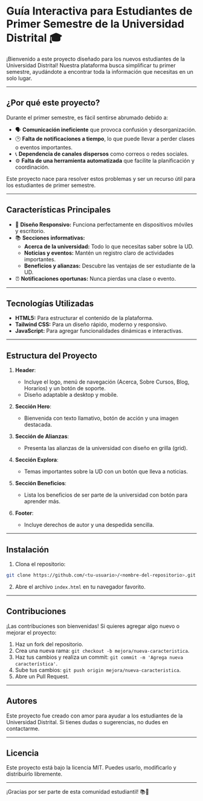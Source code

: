 # Guía Interactiva para Estudiantes de Primer Semestre de la Universidad Distrital 🎓

¡Bienvenido a este proyecto diseñado para los nuevos estudiantes de la Universidad Distrital! Nuestra plataforma busca simplificar tu primer semestre, ayudándote a encontrar toda la información que necesitas en un solo lugar.

---

## ¿Por qué este proyecto?  
Durante el primer semestre, es fácil sentirse abrumado debido a:
- 🗣️ **Comunicación ineficiente** que provoca confusión y desorganización.
- 🕑 **Falta de notificaciones a tiempo**, lo que puede llevar a perder clases o eventos importantes.
- 📞 **Dependencia de canales dispersos** como correos o redes sociales.
- ⚙️ **Falta de una herramienta automatizada** que facilite la planificación y coordinación.

Este proyecto nace para resolver estos problemas y ser un recurso útil para los estudiantes de primer semestre. 

---

## Características Principales  

- 🔄 **Diseño Responsivo:** Funciona perfectamente en dispositivos móviles y escritorio.
- 📚 **Secciones informativas:**
  - **Acerca de la universidad:** Todo lo que necesitas saber sobre la UD.
  - **Noticias y eventos:** Mantén un registro claro de actividades importantes.
  - **Beneficios y alianzas:** Descubre las ventajas de ser estudiante de la UD.
- ⏰ **Notificaciones oportunas:** Nunca pierdas una clase o evento.

---

## Tecnologías Utilizadas  

- **HTML5:** Para estructurar el contenido de la plataforma.
- **Tailwind CSS:** Para un diseño rápido, moderno y responsivo.
- **JavaScript:** Para agregar funcionalidades dinámicas e interactivas.

---

## Estructura del Proyecto  

1. **Header**: 
   - Incluye el logo, menú de navegación (Acerca, Sobre Cursos, Blog, Horarios) y un botón de soporte.
   - Diseño adaptable a desktop y mobile.

2. **Sección Hero**: 
   - Bienvenida con texto llamativo, botón de acción y una imagen destacada.

3. **Sección de Alianzas**:
   - Presenta las alianzas de la universidad con diseño en grilla (grid).

4. **Sección Explora**:
   - Temas importantes sobre la UD con un botón que lleva a noticias.

5. **Sección Beneficios**:
   - Lista los beneficios de ser parte de la universidad con botón para aprender más.

6. **Footer**:
   - Incluye derechos de autor y una despedida sencilla.

---

## Instalación  
1. Clona el repositorio:
```bash
git clone https://github.com/<tu-usuario>/<nombre-del-repositorio>.git
```
2. Abre el archivo `index.html` en tu navegador favorito.

---

## Contribuciones  
¡Las contribuciones son bienvenidas! Si quieres agregar algo nuevo o mejorar el proyecto:
1. Haz un fork del repositorio.
2. Crea una nueva rama: `git checkout -b mejora/nueva-caracteristica`.
3. Haz tus cambios y realiza un commit: `git commit -m 'Agrega nueva característica'`.
4. Sube tus cambios: `git push origin mejora/nueva-caracteristica`.
5. Abre un Pull Request.

---

## Autores  
Este proyecto fue creado con amor para ayudar a los estudiantes de la Universidad Distrital. Si tienes dudas o sugerencias, no dudes en contactarme. 

---

## Licencia  
Este proyecto está bajo la licencia MIT. Puedes usarlo, modificarlo y distribuirlo libremente. 

---

¡Gracias por ser parte de esta comunidad estudiantil! 📚💪

